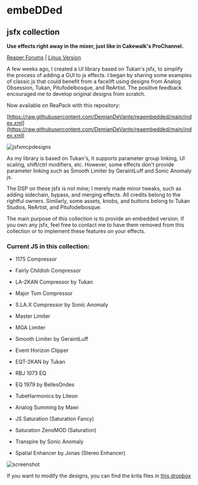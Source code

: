 # embeDDed
## jsfx collection

**Use effects right away in the mixer, just like in Cakewalk's ProChannel.**

[Reaper Forums](https://forums.cockos.com/showthread.php?p=2783634) | [Linux Version](https://github.com/DemianDeVante/reaembeddedlinux)

A few weeks ago, I created a UI library based on Tukan's jsfx, to simplify the process of adding a GUI to js effects. I began by sharing some examples of classic js that could benefit from a facelift using designs from Analog Obsession, Tukan, Pitufodelbosque, and ReArtist. The positive feedback encouraged me to develop original designs from scratch.

Now available on ReaPack with this repository:

[https://raw.githubusercontent.com/DemianDeVante/reaembedded/main/index.xml](https://raw.githubusercontent.com/DemianDeVante/reaembedded/main/index.xml)


![jsfxmcpdesigns](https://stash.reaper.fm/48598/jsfxmcpdesigns.png)

As my library is based on Tukan's, it supports parameter group linking, UI scaling, shift/ctrl modifiers, etc. However, some effects don't provide parameter linking such as Smooth Limiter by GeraintLuff and Sonic Anomaly js.

The DSP on these jsfx is not mine; I merely made minor tweaks, such as adding sidechain, bypass, and merging effects. All credits belong to the rightful owners. Similarly, some assets, knobs, and buttons belong to Tukan Studios, ReArtist, and Pitufodelbosque.

The main purpose of this collection is to provide an embedded version. If you own any jsfx, feel free to contact me to have them removed from this collection or to implement these features on your effects.

### Current JS in this collection:

- 1175 Compressor
- Fairly Childish Compressor
- LA-2KAN Compressor by Tukan
- Major Tom Compressor
- S.LA.X Compressor by Sonic Anomaly

- Master Limiter
- MGA Limiter
- Smooth Limiter by GeraintLuff
- Event Horizon Clipper

- EQT-2KAN by Tukan
- RBJ 1073 EQ
- EQ 1979 by BellesOndes

- TubeHarmonics by Liteon
- Analog Summing by Mawi
- JS Saturation (Saturation Fancy)
- Saturation ZenoMOD (Saturation)
- Transpire by Sonic Anomaly
- Spatial Enhancer by Jonas (Stereo Enhancer)

![screenshot](https://i.imgur.com/3jJMBOr.png)

If you want to modify the designs, you can find the krita files in [this dropbox](https://www.dropbox.com/scl/fo/quy19ss8fme8w9v7jho92/AJGYaDq7Eq4x67pMeS0BjZk?rlkey=ljbzmmjnsjtbibbbph8ar3clt&st=h5np7bkt&dl=0)
